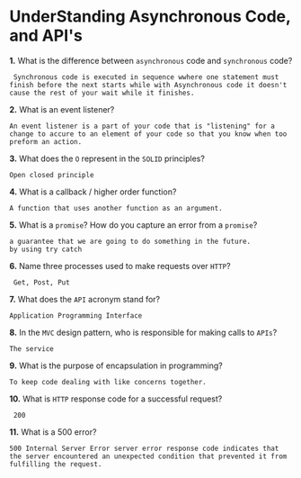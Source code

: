 # UnderStanding Asynchronous Code, and API's

**1.** What is the difference between `asynchronous` code and `synchronous` code?
<!-- enter you answer in the space below -->
```
 Synchronous code is executed in sequence wwhere one statement must finish before the next starts while with Asynchronous code it doesn't cause the rest of your wait while it finishes. 
```
**2.** What is an event listener?
<!-- enter you answer in the space below -->
```
An event listener is a part of your code that is "listening" for a change to accure to an element of your code so that you know when too preform an action. 
```
**3.** What does the `O` represent in the `SOLID` principles?
<!-- enter you answer in the space below -->
```
Open closed principle
```
**4.** What is a callback / higher order function?
<!-- enter you answer in the space below -->
```
A function that uses another function as an argument.
```
**5.** What is a `promise`? How do you capture an error from a `promise`?
<!-- enter you answer in the space below -->
```
a guarantee that we are going to do something in the future.
by using try catch
```
**6.** Name three processes used to make requests over `HTTP`?
<!-- enter you answer in the space below -->
```
 Get, Post, Put
```
**7.** What does the `API` acronym stand for?
<!-- enter you answer in the space below -->
```
Application Programming Interface
```
**8.** In the `MVC` design pattern, who is responsible for making calls to `APIs`?
<!-- enter you answer in the space below -->
```
The service
```
**9.** What is the purpose of encapsulation in programming?
<!-- enter you answer in the space below -->
```
To keep code dealing with like concerns together.
```
**10.** What is `HTTP` response code for a successful request?
<!-- enter you answer in the space below -->
```
 200 
```
**11.** What is a 500 error?
<!-- enter you answer in the space below -->
```
500 Internal Server Error server error response code indicates that the server encountered an unexpected condition that prevented it from fulfilling the request.
```